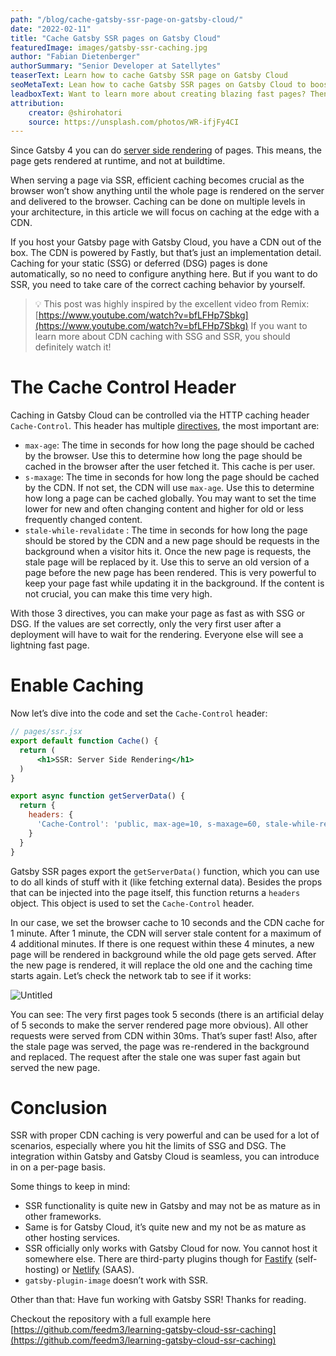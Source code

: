 ```yaml
---
path: "/blog/cache-gatsby-ssr-page-on-gatsby-cloud/"
date: "2022-02-11"
title: "Cache Gatsby SSR pages on Gatsby Cloud"
featuredImage: images/gatsby-ssr-caching.jpg
author: "Fabian Dietenberger"
authorSummary: "Senior Developer at Satellytes"
teaserText: Learn how to cache Gatsby SSR page on Gatsby Cloud
seoMetaText: Lean how to cache Gatsby SSR pages on Gatsby Cloud to boost page speed. Your users won't see a difference to SSG or DSG pages anymore.
leadboxText: Want to learn more about creating blazing fast pages? Then join us to learn more!
attribution:
    creator: @shirohatori
    source: https://unsplash.com/photos/WR-ifjFy4CI
---
```


Since Gatsby 4 you can do [server side rendering](https://www.gatsbyjs.com/docs/how-to/rendering-options/using-server-side-rendering/) 
of pages. This means, the page gets rendered at runtime, and not at buildtime.

When serving a page via SSR, efficient caching becomes crucial as the browser won’t show anything until the whole page 
is rendered on the server and delivered to the browser. Caching can be done on multiple levels in your architecture, in 
this article we will focus on caching at the edge with a CDN.

If you host your Gatsby page with Gatsby Cloud, you have a CDN out of the box. The CDN is powered by Fastly, but that’s 
just an implementation detail. Caching for your static (SSG) or deferred (DSG) pages is done automatically, so no need 
to configure anything here. But if you want to do SSR, you need to take care of the correct caching behavior by yourself.

> 💡 This post was highly inspired by the excellent video from Remix: [https://www.youtube.com/watch?v=bfLFHp7Sbkg](https://www.youtube.com/watch?v=bfLFHp7Sbkg) 
If you want to learn more about CDN caching with SSG and SSR, you should definitely watch it! 

# The Cache Control Header

Caching in Gatsby Cloud can be controlled via the HTTP caching header `Cache-Control`. This header has multiple 
[directives](https://developer.mozilla.org/en-US/docs/Web/HTTP/Headers/Cache-Control#directives), the most important are:

- `max-age`: The time in seconds for how long the page should be cached by the browser. Use this to determine how long the page should be cached  in the browser after the user fetched it. This cache is per user.
- `s-maxage`: The time in seconds for how long the page should be cached by the CDN. If not set, the CDN will use `max-age`. Use this to determine how long a page can be cached globally. You may want to set the time lower for new and often changing content and higher for old or less frequently changed content.
- `stale-while-revalidate` : The time in seconds for how long the page should be stored by the CDN and a new page should be requests in the background when a visitor hits it. Once the new page is requests, the stale page will be replaced by it. Use this to serve an old version of a page before the new page has been rendered. This is very powerful to keep your page fast while updating it in the background. If the content is not crucial, you can make this time very high.

With those 3 directives, you can make your page as fast as with SSG or DSG. If the values are set correctly, only the 
very first user after a deployment will have to wait for the rendering. Everyone else will see a lightning fast page.

# Enable Caching

Now let’s dive into the code and set the `Cache-Control` header:

```jsx
// pages/ssr.jsx
export default function Cache() {
  return (
      <h1>SSR: Server Side Rendering</h1>
  )
}

export async function getServerData() {
  return {
    headers: {
      'Cache-Control': 'public, max-age=10, s-maxage=60, stale-while-revalidate=240',
    }
  }
}
```

Gatsby SSR pages export the `getServerData()`  function, which you can use to do all kinds of stuff with it (like 
fetching external data). Besides the props that can be injected into the page itself, this function returns a `headers` 
object. This object is used to set the `Cache-Control` header.

In our case, we set the browser cache to 10 seconds and the CDN cache for 1 minute. After 1 minute, the CDN will 
server stale content for a maximum of 4 additional minutes. If there is one request within these 4 minutes, a 
new page will be rendered in background while the old page gets served. After the new page is rendered, it will replace 
the old one and the caching time starts again. Let’s check the network tab to see if it works:

![Untitled](https://s3-us-west-2.amazonaws.com/secure.notion-static.com/a59d8aa3-1bad-44ff-b6b4-1bf2a0469d92/Untitled.png)

You can see: The very first pages took 5 seconds (there is an artificial delay of 5 seconds to make the server rendered 
page more obvious). All other requests were served from CDN within 30ms. That’s super fast! Also, after the stale page 
was served, the page was re-rendered in the background and replaced. The request after the stale one was super fast 
again but served the new page.

# Conclusion

SSR with proper CDN caching is very powerful and can be used for a lot of scenarios, especially where you hit the 
limits of SSG and DSG. The integration within Gatsby and Gatsby Cloud is seamless, you can introduce in on a per-page basis.

Some things to keep in mind:

- SSR functionality is quite new in Gatsby and may not be as mature as in other frameworks.
- Same is for Gatsby Cloud, it’s quite new and my not be as mature as other hosting services.
- SSR officially only works with Gatsby Cloud for now. You cannot host it somewhere else. There are third-party plugins though for [Fastify](https://www.npmjs.com/package/gatsby-plugin-fastify) (self-hosting) or [Netlify](https://github.com/netlify/netlify-plugin-gatsby) (SAAS).
- `gatsby-plugin-image` doesn’t work with SSR.

Other than that: Have fun working with Gatsby SSR! Thanks for reading.

Checkout the repository with a full example here [https://github.com/feedm3/learning-gatsby-cloud-ssr-caching](https://github.com/feedm3/learning-gatsby-cloud-ssr-caching)